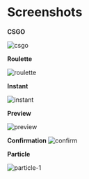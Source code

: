 # Screenshots

**CSGO**

![csgo](https://i.imgur.com/4uohJ6j.gif)

**Roulette**

![roulette](https://i.imgur.com/2zRXrYy.gif)

**Instant**

![instant](https://i.imgur.com/pGKM4JL.gif)

**Preview**

![preview](https://i.imgur.com/1DFMezx.png)

**Confirmation**
![confirm](https://i.imgur.com/aEBwo1V.png)

**Particle**

![particle-1](https://i.imgur.com/kpLXuaq.png)

